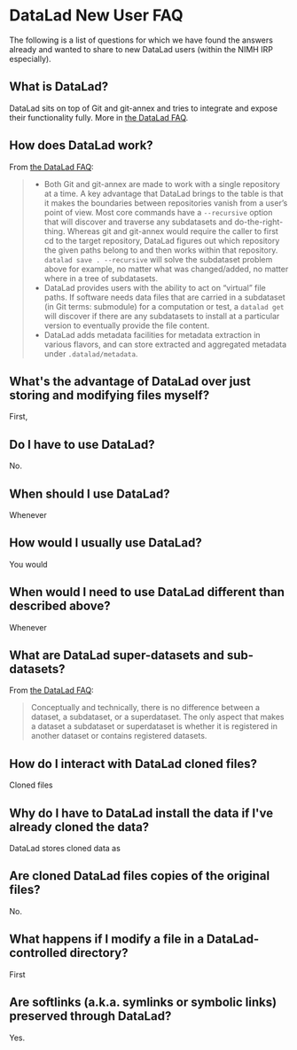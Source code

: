 # DataLad New User FAQ

The following is a list of questions for which we have found the answers already and wanted to share to new DataLad users (within the NIMH IRP especially).

## What is DataLad?

DataLad sits on top of Git and git-annex and tries to integrate and expose their functionality fully. More in [the DataLad FAQ](https://handbook.datalad.org/en/latest/basics/101-180-FAQ.html#what-does-datalad-add-to-git-and-git-annex).

## How does DataLad work?

From [the DataLad FAQ](https://handbook.datalad.org/en/latest/basics/101-180-FAQ.html#what-does-datalad-add-to-git-and-git-annex):

> - Both Git and git-annex are made to work with a single repository at a time. A key advantage that DataLad brings to the table is that it makes the boundaries between repositories vanish from a user’s point of view. Most core commands have a `--recursive` option that will discover and traverse any subdatasets and do-the-right-thing. Whereas git and git-annex would require the caller to first cd to the target repository, DataLad figures out which repository the given paths belong to and then works within that repository. `datalad save . --recursive` will solve the subdataset problem above for example, no matter what was changed/added, no matter where in a tree of subdatasets.
> - DataLad provides users with the ability to act on “virtual” file paths. If software needs data files that are carried in a subdataset (in Git terms: submodule) for a computation or test, a `datalad get` will discover if there are any subdatasets to install at a particular version to eventually provide the file content.
> - DataLad adds metadata facilities for metadata extraction in various flavors, and can store extracted and aggregated metadata under `.datalad/metadata`.

## What's the advantage of DataLad over just storing and modifying files myself?

First,

## Do I have to use DataLad?

No.

## When should I use DataLad?

Whenever

## How would I usually use DataLad?

You would

## When would I need to use DataLad different than described above?

Whenever

## What are DataLad super-datasets and sub-datasets?

From [the DataLad FAQ](https://handbook.datalad.org/en/latest/basics/101-180-FAQ.html#what-is-the-difference-between-a-superdataset-a-subdataset-and-a-dataset):

> Conceptually and technically, there is no difference between a dataset, a subdataset, or a superdataset. The only aspect that makes a dataset a subdataset or superdataset is whether it is registered in another dataset or contains registered datasets.

## How do I interact with DataLad cloned files?

Cloned files

## Why do I have to DataLad install the data if I've already cloned the data?

DataLad stores cloned data as

## Are cloned DataLad files copies of the original files?

No.

## What happens if I modify a file in a DataLad-controlled directory?

First

## Are softlinks (a.k.a. symlinks or symbolic links) preserved through DataLad?

Yes.
